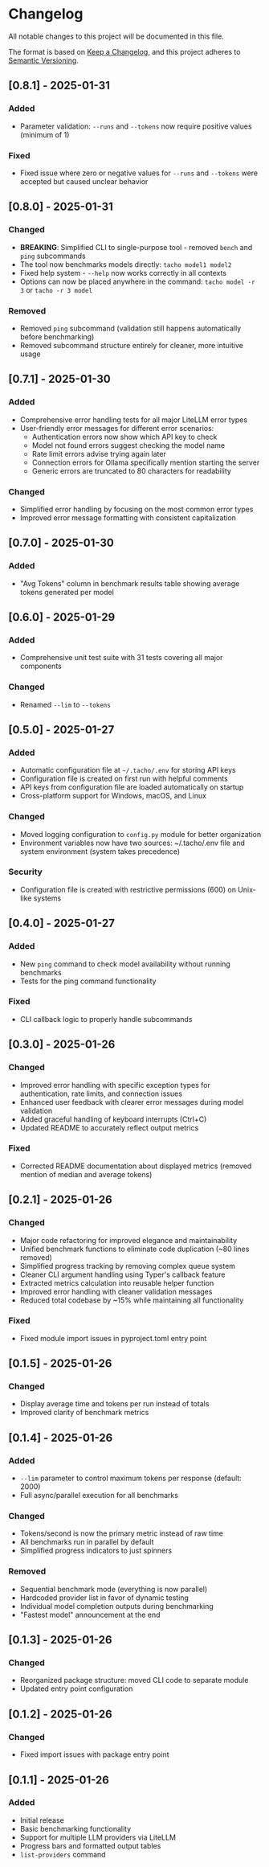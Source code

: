 # Changelog

All notable changes to this project will be documented in this file.

The format is based on [Keep a Changelog](https://keepachangelog.com/en/1.0.0/),
and this project adheres to [Semantic Versioning](https://semver.org/spec/v2.0.0.html).

## [0.8.1] - 2025-01-31

### Added
- Parameter validation: `--runs` and `--tokens` now require positive values (minimum of 1)

### Fixed
- Fixed issue where zero or negative values for `--runs` and `--tokens` were accepted but caused unclear behavior

## [0.8.0] - 2025-01-31

### Changed
- **BREAKING**: Simplified CLI to single-purpose tool - removed `bench` and `ping` subcommands
- The tool now benchmarks models directly: `tacho model1 model2`
- Fixed help system - `--help` now works correctly in all contexts
- Options can now be placed anywhere in the command: `tacho model -r 3` or `tacho -r 3 model`

### Removed
- Removed `ping` subcommand (validation still happens automatically before benchmarking)
- Removed subcommand structure entirely for cleaner, more intuitive usage

## [0.7.1] - 2025-01-30

### Added
- Comprehensive error handling tests for all major LiteLLM error types
- User-friendly error messages for different error scenarios:
  - Authentication errors now show which API key to check
  - Model not found errors suggest checking the model name
  - Rate limit errors advise trying again later
  - Connection errors for Ollama specifically mention starting the server
  - Generic errors are truncated to 80 characters for readability

### Changed
- Simplified error handling by focusing on the most common error types
- Improved error message formatting with consistent capitalization

## [0.7.0] - 2025-01-30

### Added
- "Avg Tokens" column in benchmark results table showing average tokens generated per model

## [0.6.0] - 2025-01-29

### Added
- Comprehensive unit test suite with 31 tests covering all major components

### Changed
- Renamed `--lim` to `--tokens`


## [0.5.0] - 2025-01-27

### Added
- Automatic configuration file at `~/.tacho/.env` for storing API keys
- Configuration file is created on first run with helpful comments
- API keys from configuration file are loaded automatically on startup
- Cross-platform support for Windows, macOS, and Linux

### Changed
- Moved logging configuration to `config.py` module for better organization
- Environment variables now have two sources: ~/.tacho/.env file and system environment (system takes precedence)

### Security
- Configuration file is created with restrictive permissions (600) on Unix-like systems

## [0.4.0] - 2025-01-27

### Added
- New `ping` command to check model availability without running benchmarks
- Tests for the ping command functionality

### Fixed
- CLI callback logic to properly handle subcommands

## [0.3.0] - 2025-01-26

### Changed
- Improved error handling with specific exception types for authentication, rate limits, and connection issues
- Enhanced user feedback with clearer error messages during model validation
- Added graceful handling of keyboard interrupts (Ctrl+C)
- Updated README to accurately reflect output metrics

### Fixed
- Corrected README documentation about displayed metrics (removed mention of median and average tokens)

## [0.2.1] - 2025-01-26

### Changed
- Major code refactoring for improved elegance and maintainability
- Unified benchmark functions to eliminate code duplication (~80 lines removed)
- Simplified progress tracking by removing complex queue system
- Cleaner CLI argument handling using Typer's callback feature
- Extracted metrics calculation into reusable helper function
- Improved error handling with cleaner validation messages
- Reduced total codebase by ~15% while maintaining all functionality

### Fixed
- Fixed module import issues in pyproject.toml entry point

## [0.1.5] - 2025-01-26

### Changed
- Display average time and tokens per run instead of totals
- Improved clarity of benchmark metrics

## [0.1.4] - 2025-01-26

### Added
- `--lim` parameter to control maximum tokens per response (default: 2000)
- Full async/parallel execution for all benchmarks

### Changed
- Tokens/second is now the primary metric instead of raw time
- All benchmarks run in parallel by default
- Simplified progress indicators to just spinners

### Removed
- Sequential benchmark mode (everything is now parallel)
- Hardcoded provider list in favor of dynamic testing
- Individual model completion outputs during benchmarking
- "Fastest model" announcement at the end

## [0.1.3] - 2025-01-26

### Changed
- Reorganized package structure: moved CLI code to separate module
- Updated entry point configuration

## [0.1.2] - 2025-01-26

### Changed
- Fixed import issues with package entry point

## [0.1.1] - 2025-01-26

### Added
- Initial release
- Basic benchmarking functionality
- Support for multiple LLM providers via LiteLLM
- Progress bars and formatted output tables
- `list-providers` command